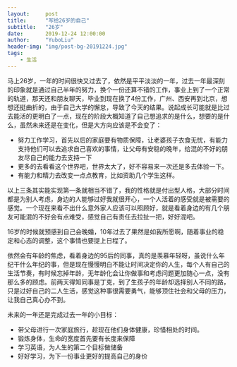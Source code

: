 ```yaml
---
layout:     post
title:      "写给26岁的自己"
subtitle:   "26岁"
date:       2019-12-24 12:00:00
author:     "YuboLiu"
header-img: "img/post-bg-20191224.jpg"
tags:
    - 生活
---
```


马上26岁，一年的时间很快又过去了，依然是平平淡淡的一年，过去一年最深刻的印象就是通过自己半年的努力，换个一份还算不错的工作，事业上到了一个正常的轨道，那天还和朋友聊天，毕业到现在换了4份工作，广州、西安再到北京，想想还挺曲折的，由于自己大学的懈怠，导致了今天的结果。说起成长可能就是比过去能活的更明白了一点，现在的阶段大概知道了自己想追求的是什么，想要的是什么，虽然未来还是在变化，但是大方向应该是不会变了：

* 努力工作学习，首先以后的家庭要有物质保障，让老婆孩子衣食无忧，有能力支持他们可以去追求自己喜欢的事情，让父母有安稳的晚年，给混的不好的朋友尽自己的能力去支持一下
* 更多的去看看这个世界吧，世界太大了，好不容易来一次还是多去体验一下。
* 有能力和精力去改变一点点教育，比如资助几个学生这样。

以上三条其实能实现第一条就相当不错了，我的性格就是付出型人格，大部分时间都是为别人考虑，身边的人能够过好我就很开心，一个人活着的感受就是被需要的感觉。一个现在来看不出什么意外家人应该可以照顾好，就是看着身边的有几个朋友可能混的不好会有点难受，感觉自己有责任去拉扯一把，好好混吧。

16岁的时候就预感到自己会晚婚，10年过去了果然是如我所愿啊，随着事业的稳定和心态的调整，这个事情也要提上日程了。

依然会有年龄的焦虑，看着身边的95后的同事，真的是羡慕年轻呀，虽说什么年纪干什么年纪的事，但是现在慢慢明白不能让时间决定你的人生，每个人有自己的生活节奏，有时候忘掉年龄，无年龄化会让你做事和考虑问题更加随心一点，没有那么多的顾虑。前两天得知同事是丁克，到了生孩子的年龄却选择别人不同的路，只是过好自己的二人生活，感觉这种事很需要勇气，能够顶住社会和父母的压力，让我自己真心办不到。

未来的一年还是完成过去一年的小目标：

* 带父母进行一次家庭旅行，趁现在他们身体健康，珍惜相处的时间。
* 锻炼身体，生命的宽度首先要有长度来保障
* 学习英语，为人生的第二个目标做储备
* 好好学习，为下一份事业更好的提高自己的身价
